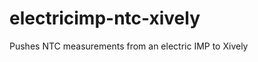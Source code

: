 electricimp-ntc-xively
======================

Pushes NTC measurements from an electric IMP to Xively

